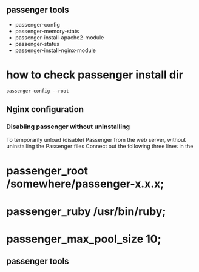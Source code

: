 ## passenger tools
* passenger-config            
* passenger-memory-stats
* passenger-install-apache2-module  
* passenger-status
* passenger-install-nginx-module 

# how to check passenger install dir 

    passenger-config --root


## Nginx configuration

### Disabling passenger without uninstalling

To temporarily unload (disable)  Passenger from the web server, without uninstalling the Passenger files
Connect out the following three lines in the 

# passenger_root /somewhere/passenger-x.x.x;
# passenger_ruby /usr/bin/ruby;
# passenger_max_pool_size 10;
## passenger tools
